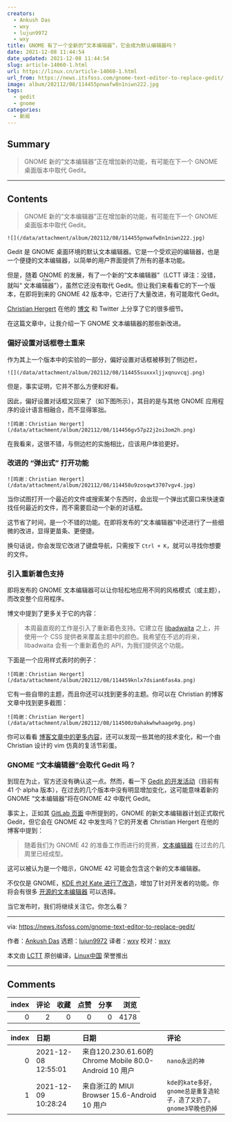 ```yaml
---
creators:
  - Ankush Das
  - wxy
  - lujun9972
  - wxy
title: GNOME 有了一个全新的“文本编辑器”，它会成为默认编辑器吗？
date: 2021-12-08 11:44:54
date_updated: 2021-12-08 11:44:54
slug: article-14060-1.html
url: https://linux.cn/article-14060-1.html
url_from: https://news.itsfoss.com/gnome-text-editor-to-replace-gedit/
image: album/202112/08/114455pnwafw8n1niwn222.jpg
tags:
  - gedit
  - gnome
categories:
  - 新闻
---
```


## Summary

> GNOME 新的“文本编辑器”正在增加新的功能，有可能在下一个 GNOME 桌面版本中取代 Gedit。

***

<!-- more -->

## Contents

> 
> GNOME 新的“文本编辑器”正在增加新的功能，有可能在下一个 GNOME 桌面版本中取代 Gedit。
> 
> 
> 

`![](/data/attachment/album/202112/08/114455pnwafw8n1niwn222.jpg)`

Gedit 是 GNOME 桌面环境的默认文本编辑器。它是一个受欢迎的编辑器，也是一个便捷的文本编辑器，以简单的用户界面提供了所有的基本功能。

但是，随着 GNOME 的发展，有了一个新的“文本编辑器”（LCTT 译注：没错，就叫“<ruby> 文本编辑器 <rt>  Text Editor </rt></ruby>”），虽然它还没有取代 Gedit。但让我们来看看它的下一个版本，在即将到来的 GNOME 42 版本中，它进行了大量改进，有可能取代 Gedit。

[Christian Hergert](https://twitter.com/hergertme) 在他的 [博文](https://blogs.gnome.org/chergert/2021/12/03/text-editor-happenings/) 和 Twitter 上分享了它的很多细节。

在这篇文章中，让我介绍一下 GNOME 文本编辑器的那些新改进。

### 偏好设置对话框卷土重来

作为其上一个版本中的实验的一部分，偏好设置对话框被移到了侧边栏，

`![](/data/attachment/album/202112/08/114455suxxxljjxqnuvcqj.png)`

但是，事实证明，它并不那么方便和好看。

因此，偏好设置对话框又回来了（如下图所示），其目的是与其他 GNOME 应用程序的设计语言相融合，而不显得笨拙。

`![鸣谢：Christian Hergert](/data/attachment/album/202112/08/114456gv57p22j2oi3om2h.png)`

在我看来，这很不错，与侧边栏的实施相比，应该用户体验更好。

### 改进的 “弹出式” 打开功能

`![鸣谢：Christian Hergert](/data/attachment/album/202112/08/114458u9zosqwt3707vgv4.jpg)`

当你试图打开一个最近的文件或搜索某个东西时，会出现一个弹出式窗口来快速查找任何最近的文件，而不需要启动一个新的对话框。

这节省了时间，是一个不错的功能。在即将发布的“文本编辑器”中还进行了一些细微的改进，显得更苗条、更便捷。

换句话说，你会发现它改进了键盘导航，只需按下 `Ctrl + K`，就可以寻找你想要的文件。

### 引入重新着色支持

即将发布的 GNOME 文本编辑器可以让你轻松地应用不同的风格模式（或主题），而改变整个应用程序。

博文中提到了更多关于它的内容：

> 
> 本周最直观的工作是引入了重新着色支持。它建立在 [libadwaita](https://gnome.pages.gitlab.gnome.org/libadwaita/doc/main/) 之上，并使用一个 CSS 提供者来覆盖主题中的颜色。我希望在不远的将来，libadwaita 会有一个重新着色的 API，为我们提供这个功能。
> 
> 
> 

下面是一个应用样式表时的例子：

`![鸣谢：Christian Hergert](/data/attachment/album/202112/08/114459knlx7dsian6fas4a.png)`

它有一些自带的主题，而且你还可以找到更多的主题。你可以在 Christian 的博客文章中找到更多截图：

`![鸣谢：Christian Hergert](/data/attachment/album/202112/08/114500z0ahakwhwhaage9g.png)`

你可以看看 [博客文章中的更多内容](https://blogs.gnome.org/chergert/2021/12/03/text-editor-happenings/)，还可以发现一些其他的技术变化，和一个由 Christian 设计的 vim 仿真的复活节彩蛋。

### GNOME “文本编辑器”会取代 Gedit 吗？

到现在为止，官方还没有确认这一点。然而，看一下 [Gedit 的开发活动](https://gitlab.gnome.org/GNOME/gedit)（目前有 41 个 alpha 版本），在过去的几个版本中没有明显增加变化，这可能意味着新的 GNOME “文本编辑器”将在GNOME 42 中取代 Gedit。

事实上，正如其 [GitLab 页面](https://gitlab.gnome.org/GNOME/gnome-text-editor) 中所提到的，GNOME 的新文本编辑器计划正式取代 Gedit，但它会在 GNOME 42 中发生吗？它的开发者 Christian Hergert 在他的博客中提到：

> 
> 随着我们为 GNOME 42 的准备工作而进行的竞赛，[文本编辑器](https://gitlab.gnome.org/GNOME/gnome-text-editor) 在过去的几周里已经成型。
> 
> 
> 

这可以被认为是一个暗示，GNOME 42 可能会包含这个新的文本编辑器。

不仅仅是 GNOME，[KDE 也对 Kate 进行了改造](https://news.itsfoss.com/kate/)，增加了针对开发者的功能。你将会有很多 [开源的文本编辑器](https://itsfoss.com/best-modern-open-source-code-editors-for-linux/) 可以选择。

当它发布时，我们将继续关注它。你怎么看？

---

via: <https://news.itsfoss.com/gnome-text-editor-to-replace-gedit/>

作者：[Ankush Das](https://news.itsfoss.com/author/ankush/) 选题：[lujun9972](https://github.com/lujun9972) 译者：[wxy](https://github.com/wxy) 校对：[wxy](https://github.com/wxy)

本文由 [LCTT](https://github.com/LCTT/TranslateProject) 原创编译，[Linux中国](https://linux.cn/) 荣誉推出

***

## Comments


|   index |   评论 |   收藏 |   点赞 |   分享 |   浏览 |
|--------:|-------:|-------:|-------:|-------:|-------:|
|       0 |      2 |      0 |      0 |      0 |   4178 |

|   index | 日期                | 日期                                                   | 评论                                                               |
|--------:|:--------------------|:-------------------------------------------------------|:-------------------------------------------------------------------|
|       0 | 2021-12-08 12:55:01 | 来自120.230.61.60的 Chrome Mobile 80.0-Android 10 用户 | `nano永远的神`                                                     |
|       1 | 2021-12-09 10:28:24 | 来自浙江的 MIUI Browser 15.6-Android 10 用户           | `kde的kate多好，gnome总是重复造轮子，造了又扔了。gnome3早晚也扔掉` |
